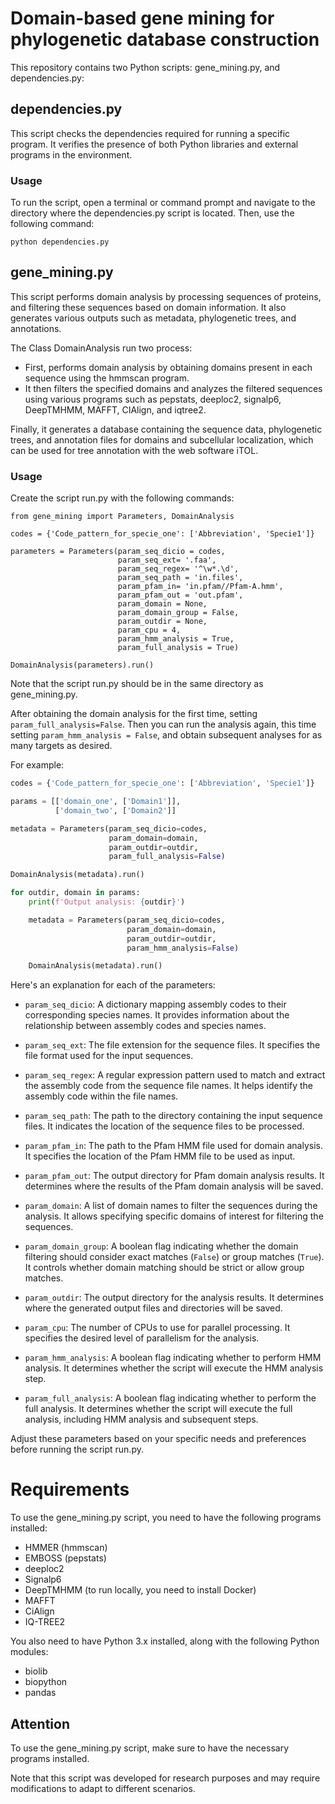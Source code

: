 # Domain-based gene mining for phylogenetic database construction

This repository contains two Python scripts: gene_mining.py, and dependencies.py:

## dependencies.py
This script checks the dependencies required for running a specific program. It verifies the presence of both Python libraries and external programs in the environment.

### Usage
To run the script, open a terminal or command prompt and navigate to the directory where the dependencies.py script is located. Then, use the following command:

```
python dependencies.py
```

## gene_mining.py
This script performs domain analysis by processing sequences of proteins, and filtering these sequences based on domain information. It also generates various outputs such as metadata, phylogenetic trees, and annotations.

The Class DomainAnalysis run two process:

- First, performs domain analysis by obtaining domains present in each sequence using the hmmscan program.
- It then filters the specified domains and analyzes the filtered sequences using various programs such as pepstats, deeploc2, signalp6, DeepTMHMM, MAFFT, CIAlign, and iqtree2.

Finally, it generates a database containing the sequence data, phylogenetic trees, and annotation files for domains and subcellular localization, which can be used for tree annotation with the web software iTOL.

### Usage

Create the script run.py with the following commands:

```
from gene_mining import Parameters, DomainAnalysis

codes = {'Code_pattern_for_specie_one': ['Abbreviation', 'Specie1']}

parameters = Parameters(param_seq_dicio = codes,
                        param_seq_ext= '.faa',
                        param_seq_regex= '^\w*.\d',
                        param_seq_path = 'in.files',
                        param_pfam_in= 'in.pfam//Pfam-A.hmm',
                        param_pfam_out = 'out.pfam',
                        param_domain = None,
                        param_domain_group = False,
                        param_outdir = None,
                        param_cpu = 4,
                        param_hmm_analysis = True,
                        param_full_analysis = True)

DomainAnalysis(parameters).run()
```
Note that the script run.py should be in the same directory as gene_mining.py.

After obtaining the domain analysis for the first time, setting `param_full_analysis=False`. 
Then you can run the analysis again, this time setting `param_hmm_analysis = False`, and obtain subsequent analyses for as many targets as desired. 

For example:

```python
codes = {'Code_pattern_for_specie_one': ['Abbreviation', 'Specie1']}

params = [['domain_one', ['Domain1']],
          ['domain_two', ['Domain2']]

metadata = Parameters(param_seq_dicio=codes,
                      param_domain=domain,
                      param_outdir=outdir,
                      param_full_analysis=False)

DomainAnalysis(metadata).run()

for outdir, domain in params:
    print(f'Output analysis: {outdir}')

    metadata = Parameters(param_seq_dicio=codes,
                          param_domain=domain,
                          param_outdir=outdir,
                          param_hmm_analysis=False)

    DomainAnalysis(metadata).run()
```

Here's an explanation for each of the parameters:

- `param_seq_dicio`: A dictionary mapping assembly codes to their corresponding species names. It provides information about the relationship between assembly codes and species names.

- `param_seq_ext`: The file extension for the sequence files. It specifies the file format used for the input sequences.

- `param_seq_regex`: A regular expression pattern used to match and extract the assembly code from the sequence file names. It helps identify the assembly code within the file names.

- `param_seq_path`: The path to the directory containing the input sequence files. It indicates the location of the sequence files to be processed.

- `param_pfam_in`: The path to the Pfam HMM file used for domain analysis. It specifies the location of the Pfam HMM file to be used as input.

- `param_pfam_out`: The output directory for Pfam domain analysis results. It determines where the results of the Pfam domain analysis will be saved.

- `param_domain`: A list of domain names to filter the sequences during the analysis. It allows specifying specific domains of interest for filtering the sequences.

- `param_domain_group`: A boolean flag indicating whether the domain filtering should consider exact matches (`False`) or group matches (`True`). It controls whether domain matching should be strict or allow group matches.

- `param_outdir`: The output directory for the analysis results. It determines where the generated output files and directories will be saved.

- `param_cpu`: The number of CPUs to use for parallel processing. It specifies the desired level of parallelism for the analysis.

- `param_hmm_analysis`: A boolean flag indicating whether to perform HMM analysis. It determines whether the script will execute the HMM analysis step.

- `param_full_analysis`: A boolean flag indicating whether to perform the full analysis. It determines whether the script will execute the full analysis, including HMM analysis and subsequent steps.

Adjust these parameters based on your specific needs and preferences before running the script run.py.

# Requirements
To use the gene_mining.py script, you need to have the following programs installed:

- HMMER (hmmscan)
- EMBOSS (pepstats)
- deeploc2
- Signalp6
- DeepTMHMM (to run locally, you need to install Docker)
- MAFFT
- CiAlign
- IQ-TREE2

You also need to have Python 3.x installed, along with the following Python modules:

- biolib
- biopython
- pandas

## Attention

To use the gene_mining.py script, make sure to have the necessary programs installed.

Note that this script was developed for research purposes and may require modifications to adapt to different scenarios.
